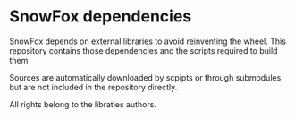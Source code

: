 SnowFox dependencies
====================
SnowFox depends on external libraries to avoid reinventing the wheel.
This repository contains those dependencies and the scripts
required to build them.

Sources are automatically downloaded by scpipts or through
submodules but are not included in the repository directly.

All rights belong to the libraties authors.

